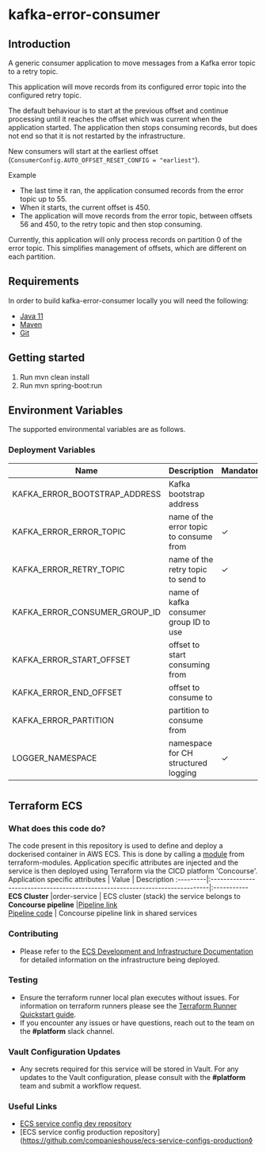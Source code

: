 # kafka-error-consumer

## Introduction

A generic consumer application to move messages from a Kafka error topic to a retry topic.

This application will move records from its configured error topic into the configured retry topic.

The default behaviour is to start at the previous offset and continue processing until it reaches the offset which was current when the application started. The application then stops consuming records, but does not end so that it is not restarted by the infrastructure.

New consumers will start at the earliest offset (`ConsumerConfig.AUTO_OFFSET_RESET_CONFIG = "earliest"`).

Example 

- The last time it ran, the application consumed records from the error topic up to 55.
- When it starts, the current offset is 450.
- The application will move records from the error topic, between offsets 56 and 450, to the retry topic and then stop consuming.

Currently, this application will only process records on partition 0 of the error topic. This simplifies management of offsets, which are different on each partition.

## Requirements
In order to build kafka-error-consumer locally you will need the following:
- [Java 11](https://www.oracle.com/java/technologies/downloads/#java11)
- [Maven](https://maven.apache.org/download.cgi)
- [Git](https://git-scm.com/downloads)

## Getting started
1. Run mvn clean install
2. Run mvn spring-boot:run

Environment Variables
---------------------
The supported environmental variables are as follows.

### Deployment Variables
Name                                      | Description                                                 | Mandatory | Default            | Example
------                                    | ------                                                      | ------    | ------             | ------
KAFKA_ERROR_BOOTSTRAP_ADDRESS             | Kafka bootstrap address                                     |           | localhost:9092     | kafka-url:9092
KAFKA_ERROR_ERROR_TOPIC                   | name of the error topic to consume from                     | ✓         |                    | insolvency-delta-error
KAFKA_ERROR_RETRY_TOPIC                   | name of the retry topic to send to                          | ✓         |                    | insolvency-delta-retry
KAFKA_ERROR_CONSUMER_GROUP_ID             | name of kafka consumer group ID to use                      |           | kafka-error        | kafka-error-2
KAFKA_ERROR_START_OFFSET                  | offset to start consuming from                              |           | (uses last offset) | 389
KAFKA_ERROR_END_OFFSET                    | offset to consume to                                        |           | (to last record)   | 389
KAFKA_ERROR_PARTITION                     | partition to consume from                                   |           | 0                  | 1
LOGGER_NAMESPACE                          | namespace for CH structured logging                         | ✓         |                    | insolvency-delta-error-consumer
#
## Terraform ECS
### What does this code do?
The code present in this repository is used to define and deploy a dockerised container in AWS ECS.
This is done by calling a [module](https://github.com/companieshouse/terraform-modules/tree/main/aws/ecs) from terraform-modules. Application specific attributes are injected and the service is then deployed using Terraform via the CICD platform 'Concourse'.
Application specific attributes | Value                                | Description
:---------|:-----------------------------------------------------------------------------|:-----------
**ECS Cluster**        |order-service                                      | ECS cluster (stack) the service belongs to
**Concourse pipeline**     |[Pipeline link](https://ci-platform.companieshouse.gov.uk/teams/team-development/pipelines/kafka-error-consumer) <br> [Pipeline code](https://github.com/companieshouse/ci-pipelines/blob/master/pipelines/ssplatform/team-development/kafka-error-consumer)                               | Concourse pipeline link in shared services
### Contributing
- Please refer to the [ECS Development and Infrastructure Documentation](https://companieshouse.atlassian.net/wiki/spaces/DEVOPS/pages/4390649858/Copy+of+ECS+Development+and+Infrastructure+Documentation+Updated) for detailed information on the infrastructure being deployed.
### Testing
- Ensure the terraform runner local plan executes without issues. For information on terraform runners please see the [Terraform Runner Quickstart guide](https://companieshouse.atlassian.net/wiki/spaces/DEVOPS/pages/1694236886/Terraform+Runner+Quickstart).
- If you encounter any issues or have questions, reach out to the team on the **#platform** slack channel.
### Vault Configuration Updates
- Any secrets required for this service will be stored in Vault. For any updates to the Vault configuration, please consult with the **#platform** team and submit a workflow request.
### Useful Links
- [ECS service config dev repository](https://github.com/companieshouse/ecs-service-configs-dev)
- [ECS service config production repository](https://github.com/companieshouse/ecs-service-configs-production◊
